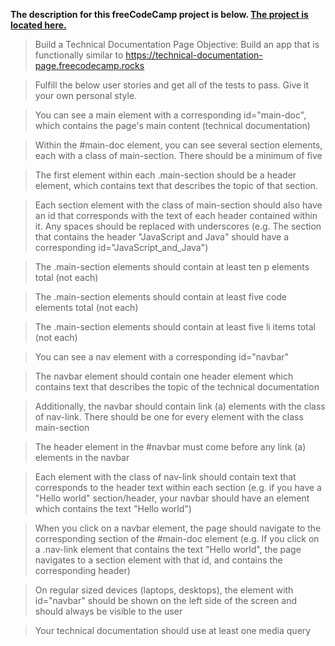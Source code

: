 **The description for this freeCodeCamp project is below. [The project is located here.](https://codepen.io/3y3l3ss0ur0b0r0s/full/jOKYpzL)**

>Build a Technical Documentation Page
>Objective: Build an app that is functionally similar to https://technical-documentation-page.freecodecamp.rocks

>Fulfill the below user stories and get all of the tests to pass. Give it your own personal style.

> You can see a main element with a corresponding id="main-doc", which contains the page's main content (technical documentation)

>Within the #main-doc element, you can see several section elements, each with a class of main-section. There should be a minimum of five

>The first element within each .main-section should be a header element, which contains text that describes the topic of that section.

>Each section element with the class of main-section should also have an id that corresponds with the text of each header contained within it. Any spaces should be replaced with underscores (e.g. The section that contains the header "JavaScript and Java" should have a corresponding id="JavaScript_and_Java")

>The .main-section elements should contain at least ten p elements total (not each)

>The .main-section elements should contain at least five code elements total (not each)

>The .main-section elements should contain at least five li items total (not each)

>You can see a nav element with a corresponding id="navbar"

>The navbar element should contain one header element which contains text that describes the topic of the technical documentation

>Additionally, the navbar should contain link (a) elements with the class of nav-link. There should be one for every element with the class main-section

>The header element in the #navbar must come before any link (a) elements in the navbar

>Each element with the class of nav-link should contain text that corresponds to the header text within each section (e.g. if you have a "Hello world" section/header, your navbar should have an element which contains the text "Hello world")

>When you click on a navbar element, the page should navigate to the corresponding section of the #main-doc element (e.g. If you click on a .nav-link element that contains the text "Hello world", the page navigates to a section element with that id, and contains the corresponding header)

>On regular sized devices (laptops, desktops), the element with id="navbar" should be shown on the left side of the screen and should always be visible to the user

>Your technical documentation should use at least one media query

